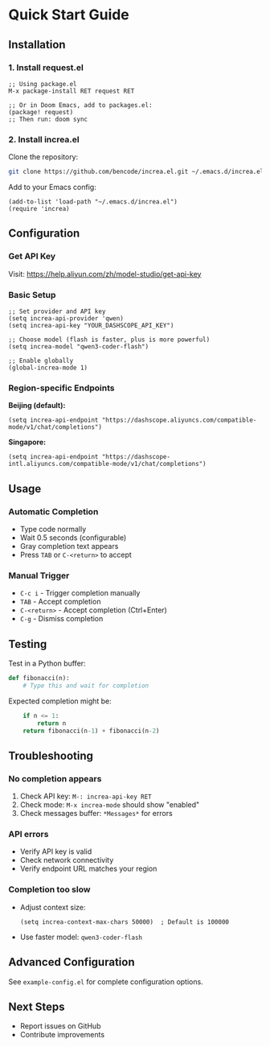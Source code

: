 # Quick Start Guide

## Installation

### 1. Install request.el

```elisp
;; Using package.el
M-x package-install RET request RET

;; Or in Doom Emacs, add to packages.el:
(package! request)
;; Then run: doom sync
```

### 2. Install increa.el

Clone the repository:
```bash
git clone https://github.com/bencode/increa.el.git ~/.emacs.d/increa.el
```

Add to your Emacs config:
```elisp
(add-to-list 'load-path "~/.emacs.d/increa.el")
(require 'increa)
```

## Configuration

### Get API Key

Visit: https://help.aliyun.com/zh/model-studio/get-api-key

### Basic Setup

```elisp
;; Set provider and API key
(setq increa-api-provider 'qwen)
(setq increa-api-key "YOUR_DASHSCOPE_API_KEY")

;; Choose model (flash is faster, plus is more powerful)
(setq increa-model "qwen3-coder-flash")

;; Enable globally
(global-increa-mode 1)
```

### Region-specific Endpoints

**Beijing (default):**
```elisp
(setq increa-api-endpoint "https://dashscope.aliyuncs.com/compatible-mode/v1/chat/completions")
```

**Singapore:**
```elisp
(setq increa-api-endpoint "https://dashscope-intl.aliyuncs.com/compatible-mode/v1/chat/completions")
```

## Usage

### Automatic Completion
- Type code normally
- Wait 0.5 seconds (configurable)
- Gray completion text appears
- Press `TAB` or `C-<return>` to accept

### Manual Trigger
- `C-c i` - Trigger completion manually
- `TAB` - Accept completion
- `C-<return>` - Accept completion (Ctrl+Enter)
- `C-g` - Dismiss completion

## Testing

Test in a Python buffer:

```python
def fibonacci(n):
    # Type this and wait for completion
```

Expected completion might be:
```python
    if n <= 1:
        return n
    return fibonacci(n-1) + fibonacci(n-2)
```

## Troubleshooting

### No completion appears
1. Check API key: `M-: increa-api-key RET`
2. Check mode: `M-x increa-mode` should show "enabled"
3. Check messages buffer: `*Messages*` for errors

### API errors
- Verify API key is valid
- Check network connectivity
- Verify endpoint URL matches your region

### Completion too slow
- Adjust context size:
  ```elisp
  (setq increa-context-max-chars 50000)  ; Default is 100000
  ```
- Use faster model: `qwen3-coder-flash`

## Advanced Configuration

See `example-config.el` for complete configuration options.

## Next Steps

- Report issues on GitHub
- Contribute improvements